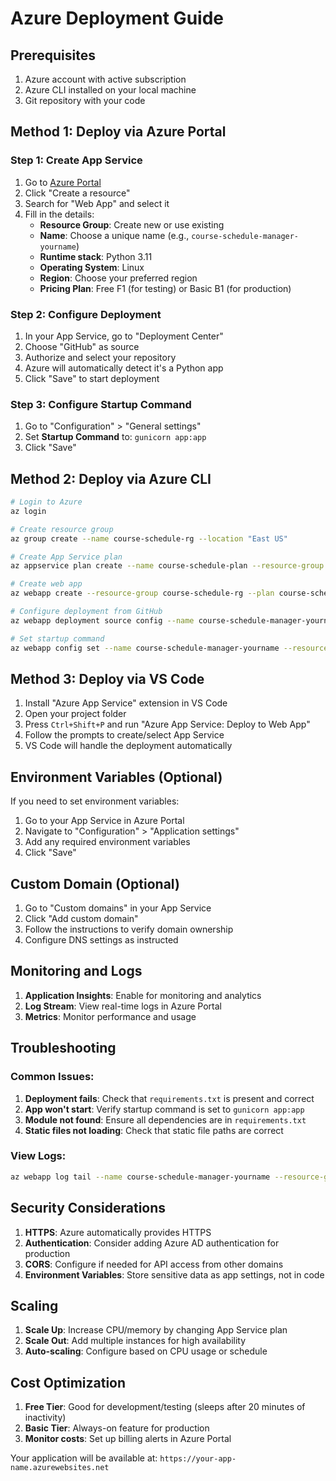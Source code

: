 # Azure Deployment Guide

## Prerequisites

1. Azure account with active subscription
2. Azure CLI installed on your local machine
3. Git repository with your code

## Method 1: Deploy via Azure Portal

### Step 1: Create App Service
1. Go to [Azure Portal](https://portal.azure.com)
2. Click "Create a resource"
3. Search for "Web App" and select it
4. Fill in the details:
   - **Resource Group**: Create new or use existing
   - **Name**: Choose a unique name (e.g., `course-schedule-manager-yourname`)
   - **Runtime stack**: Python 3.11
   - **Operating System**: Linux
   - **Region**: Choose your preferred region
   - **Pricing Plan**: Free F1 (for testing) or Basic B1 (for production)

### Step 2: Configure Deployment
1. In your App Service, go to "Deployment Center"
2. Choose "GitHub" as source
3. Authorize and select your repository
4. Azure will automatically detect it's a Python app
5. Click "Save" to start deployment

### Step 3: Configure Startup Command
1. Go to "Configuration" > "General settings"
2. Set **Startup Command** to: `gunicorn app:app`
3. Click "Save"

## Method 2: Deploy via Azure CLI

```bash
# Login to Azure
az login

# Create resource group
az group create --name course-schedule-rg --location "East US"

# Create App Service plan
az appservice plan create --name course-schedule-plan --resource-group course-schedule-rg --sku F1 --is-linux

# Create web app
az webapp create --resource-group course-schedule-rg --plan course-schedule-plan --name course-schedule-manager-yourname --runtime "PYTHON|3.11"

# Configure deployment from GitHub
az webapp deployment source config --name course-schedule-manager-yourname --resource-group course-schedule-rg --repo-url https://github.com/yourusername/workshop --branch main --manual-integration

# Set startup command
az webapp config set --name course-schedule-manager-yourname --resource-group course-schedule-rg --startup-file "gunicorn app:app"
```

## Method 3: Deploy via VS Code

1. Install "Azure App Service" extension in VS Code
2. Open your project folder
3. Press `Ctrl+Shift+P` and run "Azure App Service: Deploy to Web App"
4. Follow the prompts to create/select App Service
5. VS Code will handle the deployment automatically

## Environment Variables (Optional)

If you need to set environment variables:

1. Go to your App Service in Azure Portal
2. Navigate to "Configuration" > "Application settings"
3. Add any required environment variables
4. Click "Save"

## Custom Domain (Optional)

1. Go to "Custom domains" in your App Service
2. Click "Add custom domain"
3. Follow the instructions to verify domain ownership
4. Configure DNS settings as instructed

## Monitoring and Logs

1. **Application Insights**: Enable for monitoring and analytics
2. **Log Stream**: View real-time logs in Azure Portal
3. **Metrics**: Monitor performance and usage

## Troubleshooting

### Common Issues:

1. **Deployment fails**: Check that `requirements.txt` is present and correct
2. **App won't start**: Verify startup command is set to `gunicorn app:app`
3. **Module not found**: Ensure all dependencies are in `requirements.txt`
4. **Static files not loading**: Check that static file paths are correct

### View Logs:
```bash
az webapp log tail --name course-schedule-manager-yourname --resource-group course-schedule-rg
```

## Security Considerations

1. **HTTPS**: Azure automatically provides HTTPS
2. **Authentication**: Consider adding Azure AD authentication for production
3. **CORS**: Configure if needed for API access from other domains
4. **Environment Variables**: Store sensitive data as app settings, not in code

## Scaling

1. **Scale Up**: Increase CPU/memory by changing App Service plan
2. **Scale Out**: Add multiple instances for high availability
3. **Auto-scaling**: Configure based on CPU usage or schedule

## Cost Optimization

1. **Free Tier**: Good for development/testing (sleeps after 20 minutes of inactivity)
2. **Basic Tier**: Always-on feature for production
3. **Monitor costs**: Set up billing alerts in Azure Portal

Your application will be available at: `https://your-app-name.azurewebsites.net`
